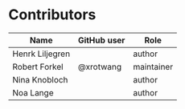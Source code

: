 # Contributors

Name | GitHub user | Role
--- | --- | ---
Henrk Liljegren |  | author
Robert Forkel | @xrotwang | maintainer
Nina Knobloch | | author
Noa Lange | | author

